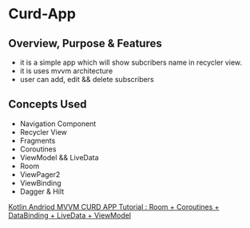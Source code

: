# Curd-App

## Overview, Purpose & Features
- it is a simple app which will show subcribers name in recycler view.
- it is uses mvvm architecture
- user can add, edit && delete subscribers

## Concepts Used
- Navigation Component
- Recycler View
- Fragments
- Coroutines
- ViewModel && LiveData
- Room
- ViewPager2
- ViewBinding
- Dagger & Hilt

[Kotlin Andriod MVVM CURD APP Tutorial : Room + Coroutines + DataBinding + LiveData + ViewModel](https://youtu.be/v2yocpEcE_g?t=4537 "Named link title")
